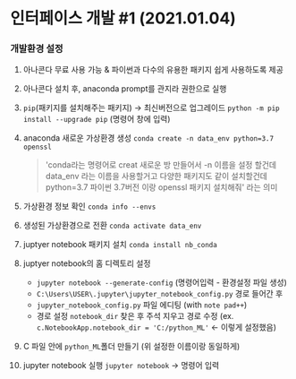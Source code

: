 # 인터페이스 개발 #1 (2021.01.04)



### 개발환경 설정

1. 아나콘다 무료 사용 가능 & 파이썬과 다수의 유용한 패키지 쉽게 사용하도록 제공

2. 아나콘다 설치 후, anaconda prompt를 관지라 권한으로 실행

3. `pip`(패키지를 설치해주는 패키지) → 최신버전으로 업그레이드
   `python -m pip install --upgrade pip` (명령어 창에 입력)

4. anaconda 새로운 가상환경 생성
   `conda create -n data_env python=3.7 openssl`

   > 'conda라는 명령어로 creat 새로운 방 만들어서 -n 이름을 설정 할건데 data_env 라는 이름을 사용할거고 다양한 패키지도 같이 설치할건데 python=3.7 파이썬 3.7버전 이랑 openssl 패키지 설치해줘' 라는 의미

5. 가상환경 정보 확인
   `conda info --envs`

6. 생성된 가상환경으로 전환
   `conda activate data_env`

7. juptyer notebook 패키지 설치
   `conda install nb_conda`

8. juptyer notebook의 홈 디렉토리 설정

   - `jupyter notebook --generate-config` (명령어입력 - 환경설정 파일 생성)
   - `C:\Users\USER\.jupyter\jupyter_notebook_config.py` 경로 들어간 후
   - `jupyter_notebook_config.py` 파일 에디팅 (with `note pad++`)
   - 경로 설정
     `notebook_dir` 찾은 후 주석 지우고 경로 수정
     (ex. `c.NotebookApp.notebook_dir = 'C:/python_ML'` ← 이렇게 설정했음)

9. C 파일 안에 `python_ML`폴더 만들기 (위 설정한 이름이랑 동일하게)

10. jupyter notebook 실행
    `jupyter notebook`  → 명령어 입력